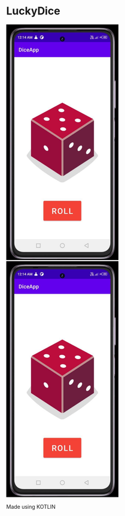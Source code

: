 # LuckyDice
<p align  = "left">
<img src = "app/src/main/res/drawable/shot01.jpg" width = "300">
<img src = "app/src/main/res/drawable/shot2.jpg" width = "300">
</p>

Made using KOTLIN


